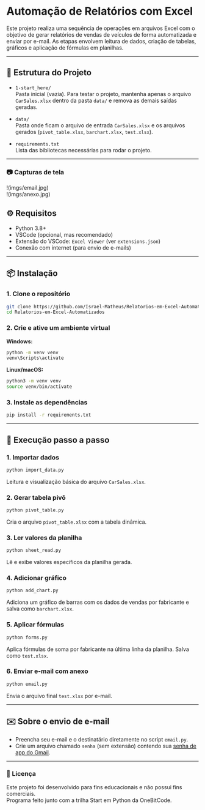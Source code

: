 # Automação de Relatórios com Excel

Este projeto realiza uma sequência de operações em arquivos Excel com o objetivo de gerar relatórios de vendas de veículos de forma automatizada e enviar por e-mail. As etapas envolvem leitura de dados, criação de tabelas, gráficos e aplicação de fórmulas em planilhas.

---

## 📁 Estrutura do Projeto

- `1-start_here/`  
  Pasta inicial (vazia). Para testar o projeto, mantenha apenas o arquivo `CarSales.xlsx` dentro da pasta `data/` e remova as demais saídas geradas.

- `data/`  
  Pasta onde ficam o arquivo de entrada `CarSales.xlsx` e os arquivos gerados (`pivot_table.xlsx`, `barchart.xlsx`, `test.xlsx`).

- `requirements.txt`  
  Lista das bibliotecas necessárias para rodar o projeto.

---
### 📷 Capturas de tela
!(imgs/email.jpg)   
!(imgs/anexo.jpg)

## ⚙️ Requisitos

- Python 3.8+
- VSCode (opcional, mas recomendado)
- Extensão do VSCode: `Excel Viewer` (ver `extensions.json`)
- Conexão com internet (para envio de e-mails)

---

## 📦 Instalação

### 1. Clone o repositório

```bash
git clone https://github.com/Israel-Matheus/Relatorios-em-Excel-Automatizados
cd Relatorios-em-Excel-Automatizados
```

### 2. Crie e ative um ambiente virtual

**Windows:**

```bash
python -m venv venv
venv\Scripts\activate
```

**Linux/macOS:**

```bash
python3 -m venv venv
source venv/bin/activate
```

### 3. Instale as dependências

```bash
pip install -r requirements.txt
```

---

## 🚀 Execução passo a passo

### 1. Importar dados

```bash
python import_data.py
```

Leitura e visualização básica do arquivo `CarSales.xlsx`.

### 2. Gerar tabela pivô

```bash
python pivot_table.py
```

Cria o arquivo `pivot_table.xlsx` com a tabela dinâmica.

### 3. Ler valores da planilha

```bash
python sheet_read.py
```

Lê e exibe valores específicos da planilha gerada.

### 4. Adicionar gráfico

```bash
python add_chart.py
```

Adiciona um gráfico de barras com os dados de vendas por fabricante e salva como `barchart.xlsx`.

### 5. Aplicar fórmulas

```bash
python forms.py
```

Aplica fórmulas de soma por fabricante na última linha da planilha. Salva como `test.xlsx`.

### 6. Enviar e-mail com anexo

```bash
python email.py
```

Envia o arquivo final `test.xlsx` por e-mail.

---

## ✉️ Sobre o envio de e-mail

- Preencha seu e-mail e o destinatário diretamente no script `email.py`.
- Crie um arquivo chamado `senha` (sem extensão) contendo sua [senha de app do Gmail](https://support.google.com/accounts/answer/185833).

---

### 📜 Licença

Este projeto foi desenvolvido para fins educacionais e não possui fins comerciais.  
Programa feito junto com a trilha Start em Python da OneBitCode.
